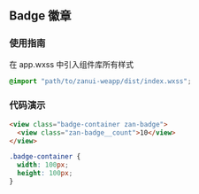 ## Badge 徽章

### 使用指南
在 app.wxss 中引入组件库所有样式
```css
@import "path/to/zanui-weapp/dist/index.wxss";
```

### 代码演示
```html
<view class="badge-container zan-badge">
  <view class="zan-badge__count">10</view>
</view>
```

```css
.badge-container {
  width: 100px;
  height: 100px;
}
```
